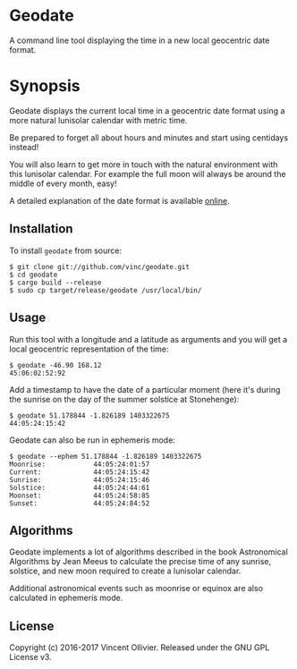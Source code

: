 Geodate
=======

A command line tool displaying the time in a new local geocentric date format.


Synopsis
========

Geodate displays the current local time in a geocentric date format using a
more natural lunisolar calendar with metric time.

Be prepared to forget all about hours and minutes and start using centidays
instead!

You will also learn to get more in touch with the natural environment with this
lunisolar calendar. For example the full moon will always be around the middle
of every month, easy!

A detailed explanation of the date format is available
[online](http://files.vinc.cc/calendar.html).


Installation
------------

To install `geodate` from source:

    $ git clone git://github.com/vinc/geodate.git
    $ cd geodate
    $ cargo build --release
    $ sudo cp target/release/geodate /usr/local/bin/


Usage
-----

Run this tool with a longitude and a latitude as arguments and you will get
a local geocentric representation of the time:

    $ geodate -46.90 168.12
    45:06:02:52:92

Add a timestamp to have the date of a particular moment (here it's during the
sunrise on the day of the summer solstice at Stonehenge):

    $ geodate 51.178844 -1.826189 1403322675
    44:05:24:15:42

Geodate can also be run in ephemeris mode:

    $ geodate --ephem 51.178844 -1.826189 1403322675
    Moonrise:            44:05:24:01:57
    Current:             44:05:24:15:42
    Sunrise:             44:05:24:15:46
    Solstice:            44:05:24:44:61
    Moonset:             44:05:24:58:85
    Sunset:              44:05:24:84:52


Algorithms
----------

Geodate implements a lot of algorithms described in the book Astronomical
Algorithms by Jean Meeus to calculate the precise time of any sunrise,
solstice, and new moon required to create a lunisolar calendar.

Additional astronomical events such as moonrise or equinox are also calculated
in ephemeris mode.


License
-------

Copyright (c) 2016-2017 Vincent Ollivier.
Released under the GNU GPL License v3.
